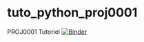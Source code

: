 # tuto_python_proj0001
PROJ0001 Tutoriel
[![Binder](https://mybinder.org/badge_logo.svg)](https://mybinder.org/v2/gh/frdnguyen/tuto_python_proj0001/main?filepath=Tutoriel%20Python%20notebook.ipynb)

